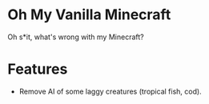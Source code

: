# Oh My Vanilla Minecraft
Oh s*it, what's wrong with my Minecraft?

# Features

- Remove AI of some laggy creatures (tropical fish, cod).